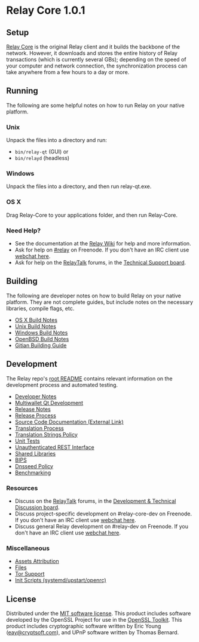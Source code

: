 Relay Core 1.0.1
=====================

Setup
---------------------
[Relay Core](http://relay.org/en/download) is the original Relay client and it builds the backbone of the network. However, it downloads and stores the entire history of Relay transactions (which is currently several GBs); depending on the speed of your computer and network connection, the synchronization process can take anywhere from a few hours to a day or more.

Running
---------------------
The following are some helpful notes on how to run Relay on your native platform.

### Unix

Unpack the files into a directory and run:

- `bin/relay-qt` (GUI) or
- `bin/relayd` (headless)

### Windows

Unpack the files into a directory, and then run relay-qt.exe.

### OS X

Drag Relay-Core to your applications folder, and then run Relay-Core.

### Need Help?

* See the documentation at the [Relay Wiki](https://en.relay.it/wiki/Main_Page)
for help and more information.
* Ask for help on [#relay](http://webchat.freenode.net?channels=relay) on Freenode. If you don't have an IRC client use [webchat here](http://webchat.freenode.net?channels=relay).
* Ask for help on the [RelayTalk](https://relaytalk.org/) forums, in the [Technical Support board](https://relaytalk.org/index.php?board=4.0).

Building
---------------------
The following are developer notes on how to build Relay on your native platform. They are not complete guides, but include notes on the necessary libraries, compile flags, etc.

- [OS X Build Notes](build-osx.md)
- [Unix Build Notes](build-unix.md)
- [Windows Build Notes](build-windows.md)
- [OpenBSD Build Notes](build-openbsd.md)
- [Gitian Building Guide](gitian-building.md)

Development
---------------------
The Relay repo's [root README](/README.md) contains relevant information on the development process and automated testing.

- [Developer Notes](developer-notes.md)
- [Multiwallet Qt Development](multiwallet-qt.md)
- [Release Notes](release-notes.md)
- [Release Process](release-process.md)
- [Source Code Documentation (External Link)](https://dev.visucore.com/relay/doxygen/)
- [Translation Process](translation_process.md)
- [Translation Strings Policy](translation_strings_policy.md)
- [Unit Tests](unit-tests.md)
- [Unauthenticated REST Interface](REST-interface.md)
- [Shared Libraries](shared-libraries.md)
- [BIPS](bips.md)
- [Dnsseed Policy](dnsseed-policy.md)
- [Benchmarking](benchmarking.md)

### Resources
* Discuss on the [RelayTalk](https://relaytalk.org/) forums, in the [Development & Technical Discussion board](https://relaytalk.org/index.php?board=6.0).
* Discuss project-specific development on #relay-core-dev on Freenode. If you don't have an IRC client use [webchat here](http://webchat.freenode.net/?channels=relay-core-dev).
* Discuss general Relay development on #relay-dev on Freenode. If you don't have an IRC client use [webchat here](http://webchat.freenode.net/?channels=relay-dev).

### Miscellaneous
- [Assets Attribution](assets-attribution.md)
- [Files](files.md)
- [Tor Support](tor.md)
- [Init Scripts (systemd/upstart/openrc)](init.md)

License
---------------------
Distributed under the [MIT software license](http://www.opensource.org/licenses/mit-license.php).
This product includes software developed by the OpenSSL Project for use in the [OpenSSL Toolkit](https://www.openssl.org/). This product includes
cryptographic software written by Eric Young ([eay@cryptsoft.com](mailto:eay@cryptsoft.com)), and UPnP software written by Thomas Bernard.
